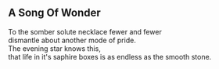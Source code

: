 A Song Of Wonder
----------------
To the somber solute necklace fewer and fewer  
dismantle about another mode of pride.  
The evening star knows this,  
that life in it's saphire boxes is as endless as the smooth stone.  
